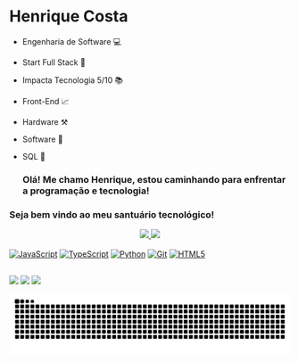 # Henrique Costa
- Engenharia de Software 💻
- Start Full Stack 📍
- Impacta Tecnologia 5/10 📚
- Front-End 📈
- Hardware ⚒️
- Software 📱
- SQL 📝



  ### Olá! Me chamo Henrique, estou caminhando para enfrentar a programação e tecnologia!
### Seja bem vindo ao meu santuário tecnológico!
<div align="center">
  <a href="https://github.com/HenriqueThz">
  <img height="180em" src="https://github-readme-stats-sigma-five.vercel.app/api?username=HenriqueTHZ&show_icons=true&theme=radical&include_all_commits=true&count_private=true"/>
  <img height="180em" src="https://github-readme-stats-sigma-five.vercel.app/api/top-langs/?username=GuiLeoni14&layout=compact&langs_count=20&theme=radical"/>
</div>
<div><br>
  <a href="https://developer.mozilla.org/en-US/docs/Web/JavaScript" target="_blank" rel="noreferrer"><img src="https://raw.githubusercontent.com/danielcranney/readme-generator/main/public/icons/skills/javascript-colored.svg" width="36" height="36" alt="JavaScript" /></a>
  <a href="https://www.typescriptlang.org/" target="_blank" rel="noreferrer"><img src="https://raw.githubusercontent.com/danielcranney/readme-generator/main/public/icons/skills/typescript-colored.svg" width="36" height="36" alt="TypeScript" /></a>
  <a href="https://www.python.org/" target="_blank" rel="noreferrer"><img src="https://raw.githubusercontent.com/danielcranney/readme-generator/main/public/icons/skills/python-colored.svg" width="36" height="36" alt="Python" /></a>
  <a href="https://git-scm.com/" target="_blank" rel="noreferrer"><img src="https://raw.githubusercontent.com/danielcranney/readme-generator/main/public/icons/skills/git-colored.svg" width="36" height="36" alt="Git" /></a>
  <a href="https://developer.mozilla.org/en-US/docs/Glossary/HTML5" target="_blank" rel="noreferrer"><img src="https://raw.githubusercontent.com/danielcranney/readme-generator/main/public/icons/skills/html5-colored.svg" width="36" height="36" alt="HTML5" /></a>

  ##
 
<div> 
  <a href="https://api.whatsapp.com/send/?phone=11913128836" target="_blank"><img src="https://img.shields.io/badge/WhatsApp-25D366?style=for-the-badge&logo=whatsapp&logoColor=white" target="_blank"></img></a>
    <a href="https://www.linkedin.com/feed/?trk=404_page" target="_blank"><img src="https://img.shields.io/badge/LinkedIn-0077B5?style=for-the-badge&logo=linkedin&logoColor=white" target="_blank"></img></a>
  <a href = "mailto:henrique.dev1@hotmail.com"><img src="https://img.shields.io/badge/-Gmail-%23333?style=for-the-badge&logo=gmail&logoColor=white" target="_blank"></a> 
</div>

<div> 
  
  ![Snake animation](https://github.com/giovannasilvap/giovannasilvap/blob/output/github-contribution-grid-snake.svg)
 
</div>

